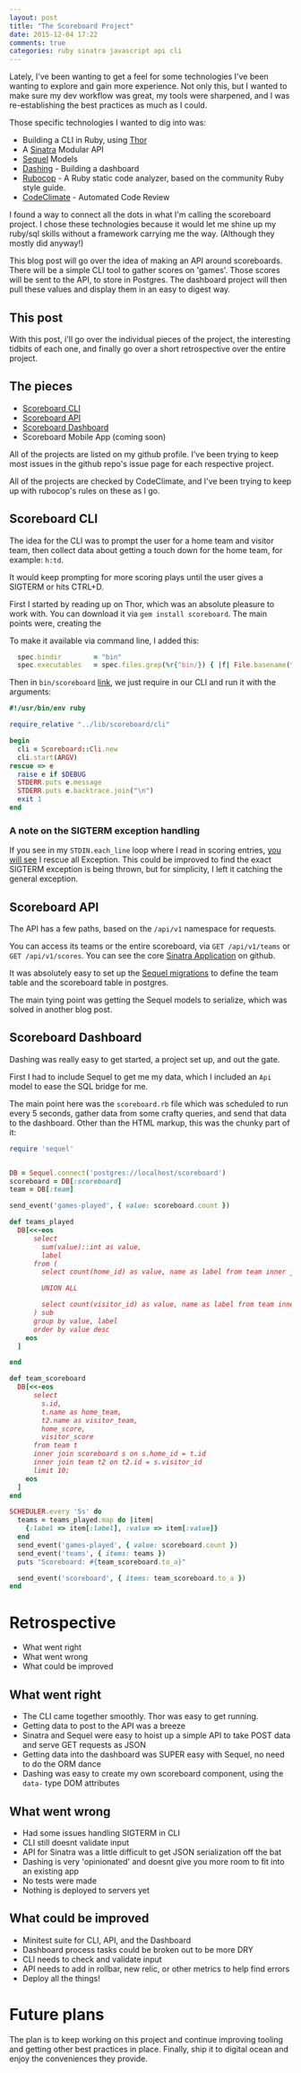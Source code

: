 ```yaml
---
layout: post
title: "The Scoreboard Project"
date: 2015-12-04 17:22
comments: true
categories: ruby sinatra javascript api cli
---
```


Lately, I've been wanting to get a feel for some technologies I've been wanting to explore and gain more experience. Not only this, but I wanted to make sure my dev workflow was great, my tools were sharpened, and I was re-establishing the best practices as much as I could.

Those specific technologies I wanted to dig into was:

* Building a CLI in Ruby, using [Thor](https://github.com/erikhuda/thor)
* A [Sinatra](http://sinatrarb.com) Modular API
* [Sequel](https://github.com/jeremyevans/sequel) Models
* [Dashing](https://github.com/Shopify/dashing) - Building a dashboard
* [Rubocop](https://github.com/bbatsov/rubocop) - A Ruby static code analyzer, based on the community Ruby style guide.
* [CodeClimate](http://codeclimate.com) - Automated Code Review

I found a way to connect all the dots in what I'm calling the scoreboard project. I chose these technologies because it would let me shine up my ruby/sql skills without a framework carrying me the way. (Although they mostly did anyway!)

This blog post will go over the idea of making an API around scoreboards. There will be a simple CLI tool to gather scores on 'games'. Those scores will be sent to the API, to store in Postgres. The dashboard project will then pull these values and display them in an easy to digest way.

## This post

With this post, i'll go over the individual pieces of the project, the interesting tidbits of each one, and finally go over a short retrospective over the entire project.

## The pieces

* [Scoreboard CLI](https://github.com/jbavari/scoreboard-cli)
* [Scoreboard API](https://github.com/jbavari/scoreboard-api)
* [Scoreboard Dashboard](https://github.com/jbavari/scoreboard-dashboard)
* Scoreboard Mobile App (coming soon)

All of the projects are listed on my github profile. I've been trying to keep most issues in the github repo's issue page for each respective project. 

All of the projects are checked by CodeClimate, and I've been trying to keep up with rubocop's rules on these as I go.

## Scoreboard CLI

The idea for the CLI was to prompt the user for a home team and visitor team, then collect data about getting a touch down for the home team, for example: `h:td`.

It would keep prompting for more scoring plays until the user gives a SIGTERM or hits CTRL+D.

First I started by reading up on Thor, which was an absolute pleasure to work with. You can download it via `gem install scoreboard`. The main points were, creating the 

To make it available via command line, I added this:

``` ruby
  spec.bindir        = "bin"
  spec.executables   = spec.files.grep(%r{^bin/}) { |f| File.basename(f) }
```

Then in `bin/scoreboard` [link](https://github.com/jbavari/scoreboard-cli/blob/master/bin/scoreboard), we just require in our CLI and run it with the arguments:

``` ruby
#!/usr/bin/env ruby

require_relative "../lib/scoreboard/cli"

begin
  cli = Scoreboard::Cli.new
  cli.start(ARGV)
rescue => e
  raise e if $DEBUG
  STDERR.puts e.message
  STDERR.puts e.backtrace.join("\n")
  exit 1
end
```

### A note on the SIGTERM exception handling

If you see in my `STDIN.each_line` loop where I read in scoring entries, [you will see](https://github.com/jbavari/scoreboard-cli/blob/master/lib/scoreboard/cli.rb#L47) I rescue all Exception. This could be improved to find the exact SIGTERM exception is being thrown, but for simplicity, I left it catching the general exception.

## Scoreboard API

The API has a few paths, based on the `/api/v1` namespace for requests.

You can access its teams or the entire scoreboard, via `GET /api/v1/teams` or `GET /api/v1/scores`. You can see the core [Sinatra Application](https://github.com/jbavari/scoreboard-api/blob/master/application.rb) on github.

It was absolutely easy to set up the [Sequel migrations](https://github.com/jbavari/scoreboard-api/tree/master/migrations) to define the team table and the scoreboard table in postgres.

The main tying point was getting the Sequel models to serialize, which was solved in another blog post. 

## Scoreboard Dashboard

Dashing was really easy to get started, a project set up, and out the gate.

First I had to include Sequel to get me my data, which I included an `Api` model to ease the SQL bridge for me.

The main point here was the `scoreboard.rb` file which was scheduled to run every 5 seconds, gather data from some crafty queries, and send that data to the dashboard. Other than the HTML markup, this was the chunky part of it:

``` ruby
require 'sequel'


DB = Sequel.connect('postgres://localhost/scoreboard')
scoreboard = DB[:scoreboard]
team = DB[:team]

send_event('games-played', { value: scoreboard.count })

def teams_played
  DB[<<-eos 
      select
        sum(value)::int as value,
        label
      from (
        select count(home_id) as value, name as label from team inner join scoreboard on team.id = scoreboard.home_id group by scoreboard.home_id, team.name

        UNION ALL

        select count(visitor_id) as value, name as label from team inner join scoreboard on team.id = scoreboard.visitor_id group by scoreboard.visitor_id, team.name
      ) sub
      group by value, label
      order by value desc
    eos
  ]

end

def team_scoreboard
  DB[<<-eos
      select 
        s.id,
        t.name as home_team, 
        t2.name as visitor_team, 
        home_score, 
        visitor_score 
      from team t 
      inner join scoreboard s on s.home_id = t.id 
      inner join team t2 on t2.id = s.visitor_id
      limit 10;
    eos
  ]
end

SCHEDULER.every '5s' do
  teams = teams_played.map do |item|
    {:label => item[:label], :value => item[:value]}
  end
  send_event('games-played', { value: scoreboard.count })
  send_event('teams', { items: teams })
  puts "Scoreboard: #{team_scoreboard.to_a}"

  send_event('scoreboard', { items: team_scoreboard.to_a })
end
```

# Retrospective

* What went right
* What went wrong
* What could be improved

## What went right

* The CLI came together smoothly. Thor was easy to get running.
* Getting data to post to the API was a breeze
* Sinatra and Sequel were easy to hoist up a simple API to take POST data and serve GET requests as JSON
* Getting data into the dashboard was SUPER easy with Sequel, no need to do the ORM dance
* Dashing was easy to create my own scoreboard component, using the `data-` type DOM attributes

## What went wrong

* Had some issues handling SIGTERM in CLI
* CLI still doesnt validate input
* API for Sinatra was a little difficult to get JSON serialization off the bat
* Dashing is very 'opinionated' and doesnt give you more room to fit into an existing app
* No tests were made
* Nothing is deployed to servers yet

## What could be improved

* Minitest suite for CLI, API, and the Dashboard
* Dashboard process tasks could be broken out to be more DRY
* CLI needs to check and validate input
* API needs to add in rollbar, new relic, or other metrics to help find errors
* Deploy all the things!

# Future plans

The plan is to keep working on this project and continue improving tooling and getting other best practices in place. Finally, ship it to digital ocean and enjoy the conveniences they provide.
